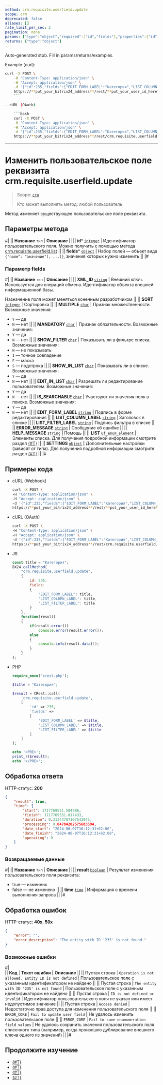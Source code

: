 ```yaml
---
method: crm.requisite.userfield.update
scope: crm
deprecated: false
aliases: []
rate_limit_per_sec: 2
pagination: none
params: {"type":"object","required":["id","fields"],"properties":{"id":{"type":"integer"},"fields":{"type":"object"}}}
returns: {"type":"object"}
---
```


Auto-generated stub. Fill in params/returns/examples.

Example (curl):

```bash
curl -X POST \
    -H "Content-Type: application/json" \
    -H "Accept: application/json" \
    -d '{"id":235,"fields":{"EDIT_FORM_LABEL":"Категория","LIST_COLUMN_LABEL":"Категория","LIST_FILTER_LABEL":"Категория"}}' \
    https://**put_your_bitrix24_address**/rest/**put_your_user_id_here**/**put_your_webhook_here**/crm.requisite.userfield.update
    ```

- cURL (OAuth) 

    ```bash
    curl -X POST \
    -H "Content-Type: application/json" \
    -H "Accept: application/json" \
    -d '{"id":235,"fields":{"EDIT_FORM_LABEL":"Категория","LIST_COLUMN_LABEL":"Категория","LIST_FILTER_LABEL":"Категория"},"auth":"**put_access_token_here**"}' \
    https://**put_your_bitrix24_address**/rest/crm.requisite.userfield.update
```

---

# Изменить пользовательское поле реквизита crm.requisite.userfield.update

> Scope: [`crm`](../../../scopes/permissions.md)
>
> Кто может выполнять метод: любой пользователь

Метод изменяет существующее пользовательское поле реквизита.

## Параметры метода



#|
|| **Название**
`тип` | **Описание** ||
|| **id***
[`integer`](../../../data-types.md) | Идентификатор пользовательского поля. Можно получить с помощью метода [crm.requisite.userfield.list](./crm-requisite-userfield-list.md) ||
|| **fields***
[`object`](../../../data-types.md) | Набор полей — объект вида `{"поле": "значение"[, ...]}`, значения которых нужно изменить ||
|#

### Параметр fields

#|
|| **Название**
`тип` | **Описание** ||
|| **XML_ID**
[`string`](../../../data-types.md) | Внешний ключ. Используется для операций обмена. Идентификатор объекта внешней информационной базы. 

Назначение поля может меняться конечным разработчиком ||
|| **SORT**
[`integer`](../../../data-types.md) | Сортировка ||
|| **MULTIPLE**
[`char`](../../../data-types.md) | Признак множественности. Возможные значения:
- `Y` — да
- `N` — нет 
||
|| **MANDATORY**
[`char`](../../../data-types.md) | Признак обязательности. Возможные значения:
- `Y` — да
- `N` — нет 
||
|| **SHOW_FILTER**
[`char`](../../../data-types.md) | Показывать ли в фильтре списка. Возможные значения:
- `N` — не показывать
- `I` — точное совпадение
- `E` — маска
- `S` — подстрока 
||
|| **SHOW_IN_LIST**
[`char`](../../../data-types.md) | Показывать ли в списке. Возможные значения:
- `Y` — да
- `N` — нет 
||
|| **EDIT_IN_LIST**
[`char`](../../../data-types.md) | Разрешать ли редактирование пользователем. Возможные значения:
- `Y` — да
- `N` — нет 
||
|| **IS_SEARCHABLE**
[`char`](../../../data-types.md) | Участвуют ли значения поля в поиске. Возможные значения:
- `Y` — да
- `N` — нет 
||
|| **EDIT_FORM_LABEL**
[`string`](../../../data-types.md) | Подпись в форме редактирования ||
|| **LIST_COLUMN_LABEL**
[`string`](../../../data-types.md) | Заголовок в списке ||
|| **LIST_FILTER_LABEL**
[`string`](../../../data-types.md) | Подпись фильтра в списке ||
|| **ERROR_MESSAGE**
[`string`](../../../data-types.md) | Сообщение об ошибке ||
|| **HELP_MESSAGE**
[`string`](../../../data-types.md) | Помощь ||
|| **LIST**
[`uf_enum_element`](../../../data-types.md) | Элементы списка. Для получения подробной информации смотрите раздел [{#T}](../../universal/user-defined-fields/crm-userfield-enumeration-fields.md) ||
|| **SETTINGS**
[`object`](../../../data-types.md) | Дополнительные настройки (зависят от типа). Для получения подробной информации смотрите раздел [{#T}](../../universal/user-defined-fields/crm-userfield-settings-fields.md) ||
|#

## Примеры кода





- cURL (Webhook)

    ```bash
    curl -X POST \
    -H "Content-Type: application/json" \
    -H "Accept: application/json" \
    -d '{"id":235,"fields":{"EDIT_FORM_LABEL":"Категория","LIST_COLUMN_LABEL":"Категория","LIST_FILTER_LABEL":"Категория"}}' \
    https://**put_your_bitrix24_address**/rest/**put_your_user_id_here**/**put_your_webhook_here**/crm.requisite.userfield.update
    ```

- cURL (OAuth) 

    ```bash
    curl -X POST \
    -H "Content-Type: application/json" \
    -H "Accept: application/json" \
    -d '{"id":235,"fields":{"EDIT_FORM_LABEL":"Категория","LIST_COLUMN_LABEL":"Категория","LIST_FILTER_LABEL":"Категория"},"auth":"**put_access_token_here**"}' \
    https://**put_your_bitrix24_address**/rest/crm.requisite.userfield.update
    ```

- JS

    ```js
    const title = "Категория";
    BX24.callMethod(
        "crm.requisite.userfield.update",
        {
            id: 235,
            fields:
            {
                "EDIT_FORM_LABEL": title,
                "LIST_COLUMN_LABEL": title,
                "LIST_FILTER_LABEL": title
            }
        },
        function(result)
        {
            if(result.error())
                console.error(result.error());
            else
            {
                console.info(result.data());
            }
        }
    );
    ```

- PHP

    ```php
    require_once('crest.php');

    $title = "Категория";

    $result = CRest::call(
        'crm.requisite.userfield.update',
        [
            'id' => 235,
            'fields' =>
            [
                'EDIT_FORM_LABEL' => $title,
                'LIST_COLUMN_LABEL' => $title,
                'LIST_FILTER_LABEL' => $title
            ]
        ]
    );

    echo '<PRE>';
    print_r($result);
    echo '</PRE>';
    ```



## Обработка ответа

HTTP-статус: **200**

```json
{
    "result": true,
    "time": {
        "start": 1717769551.504986,
        "finish": 1717769551.817433,
        "duration": 0.31244707107543945,
        "processing": 0.04784202575683594,
        "date_start": "2024-06-07T16:12:31+02:00",
        "date_finish": "2024-06-07T16:12:31+02:00",
        "operating": 0
    }
}
```

### Возвращаемые данные

#|
|| **Название**
`тип` | **Описание** ||
|| **result**
[`boolean`](../../../data-types.md) | Результат изменения пользовательского поля реквизита:
- true — изменено
- false — не изменено 
||
|| **time**
[`time`](../../../data-types.md) | Информация о времени выполнения запроса ||
|#

## Обработка ошибок

HTTP-статус: **40x**, **50x**

```json
{
    "error": "",
    "error_description": "The entity with ID '235' is not found."
}
```



### Возможные ошибки

#|  
|| **Код** | **Текст ошибки** | **Описание** ||
|| Пустая строка | `Operation is not allowed. Entity ID is not defined` | Пользовательское поле с указанным идентификатором не найдено ||
|| Пустая строка | `The entity with ID '235' is not found` | Пользовательское поле с указанным идентификатором не найдено ||
|| Пустая строка | `ID is not defined or invalid` | Идентификатор пользовательского поля не указан или имеет недопустимое значение ||
|| Пустая строка | `Access denied` | Недостаточно прав доступа для изменения пользовательского поля ||
|| `ERROR_CORE` | `Fail to update user field` |  Не удалось изменить пользовательское поле ||
|| `ERROR_CORE` | `Fail to save enumumeration field values` | Не удалось сохранить значения пользовательского поля списочного типа (например, когда произошло дублирование внешнего ключа одного из значений) ||
|#



## Продолжите изучение

- [{#T}](./crm-requisite-userfield-add.md)
- [{#T}](./crm-requisite-userfield-get.md)
- [{#T}](./crm-requisite-userfield-list.md)
- [{#T}](./crm-requisite-userfield-delete.md)

